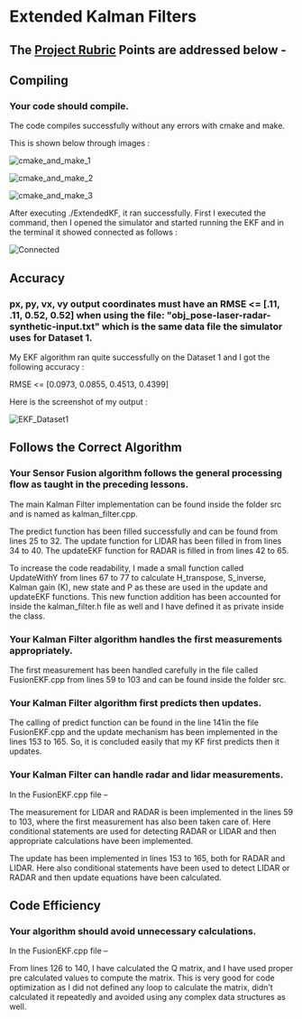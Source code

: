 # Extended Kalman Filters

## The [Project Rubric](https://review.udacity.com/#!/rubrics/748/view) Points are addressed below - 

## Compiling

### Your code should compile.

The code compiles successfully without any errors with cmake and make.


This is shown below through images :


![cmake_and_make_1](https://user-images.githubusercontent.com/35863175/58874913-b85a3e00-86e7-11e9-9e04-16283c5afb62.PNG)


![cmake_and_make_2](https://user-images.githubusercontent.com/35863175/58874928-c6a85a00-86e7-11e9-8d80-541d8a15012d.PNG)


![cmake_and_make_3](https://user-images.githubusercontent.com/35863175/58874951-d2941c00-86e7-11e9-943c-af9ea8acd295.PNG)

After executing ./ExtendedKF, it ran successfully. First I executed the command, then I opened the simulator and started running the EKF and in the terminal it showed connected as follows :


![Connected](https://user-images.githubusercontent.com/35863175/58875003-f9eae900-86e7-11e9-8360-9b63dd2480f4.PNG)

## Accuracy

### px, py, vx, vy output coordinates must have an RMSE <= [.11, .11, 0.52, 0.52] when using the file: "obj_pose-laser-radar-synthetic-input.txt" which is the same data file the simulator uses for Dataset 1.

My EKF algorithm ran quite successfully on the Dataset 1 and I got the following accuracy : 

RMSE <= [0.0973, 0.0855, 0.4513, 0.4399]

Here is the screenshot of my output : 


![EKF_Dataset1](https://user-images.githubusercontent.com/35863175/58875078-34ed1c80-86e8-11e9-9a45-33501f8b9b76.PNG)

## Follows the Correct Algorithm

### Your Sensor Fusion algorithm follows the general processing flow as taught in the preceding lessons.

The main Kalman Filter implementation can be found inside the folder src and is named as kalman_filter.cpp.

The predict function has been filled successfully and can be found from lines 25 to 32. The update function for LIDAR has been filled in from lines 34 to 40. The updateEKF function for RADAR is filled in from lines 42 to 65. 

To increase the code readability, I made a small function called UpdateWithY from lines 67 to 77 to calculate H_transpose, S_inverse, Kalman gain (K), new state and P as these are used in the update and updateEKF functions. This new function addition has been accounted for inside the kalman_filter.h file as well and I have defined it as private inside the class.

### Your Kalman Filter algorithm handles the first measurements appropriately.

The first measurement has been handled carefully in the file called FusionEKF.cpp from lines 59 to 103 and can be found inside the folder src.

### Your Kalman Filter algorithm first predicts then updates.

The calling of predict function can be found in the line 141in the file FusionEKF.cpp and the update mechanism has been implemented in the lines 153 to 165. So, it is concluded easily that my KF first predicts then it updates.

### Your Kalman Filter can handle radar and lidar measurements.

In the FusionEKF.cpp file – 

The measurement for LIDAR and RADAR is been implemented in the lines 59 to 103, where the first measurement has also been taken care of. Here conditional statements are used for detecting RADAR or LIDAR and then appropriate calculations have been implemented.

The update has been implemented in lines 153 to 165, both for RADAR and LIDAR. Here also conditional statements have been used to detect LIDAR or RADAR and then update equations have been calculated.

## Code Efficiency

### Your algorithm should avoid unnecessary calculations.

In the FusionEKF.cpp file – 

From lines 126 to 140, I have calculated the Q matrix, and I have used proper pre calculated values to compute the matrix. This is very good for code optimization as I did not defined any loop to calculate the matrix, didn’t calculated it repeatedly and avoided using any complex data structures as well. 

